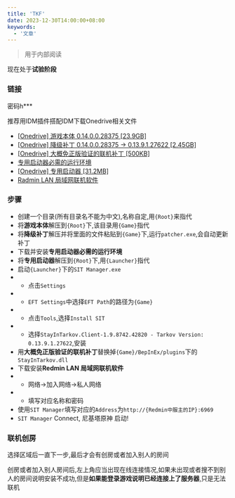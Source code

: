 ```yaml
---
title: 'TKF'
date: 2023-12-30T14:00:00+08:00
keywords:
  - '文章'
---
```


> 用于内部阅读

<!--more-->

现在处于**试验阶段**

### 链接

密码h***

推荐用IDM插件搭配IDM下载Onedrive相关文件

- [[Onedrive] 游戏本体 0.14.0.0.28375 [23.9GB]](https://ygt3z-my.sharepoint.com/:u:/g/personal/topidolproducer_ygt3z_onmicrosoft_com/EVQxM56DgwxGl_VOcNK2ezkB6zUqfM2bKB_vYTz2PY2x2A?e=JDQxJy)
- [[Onedrive] 降级补丁 0.14.0.0.28375 → 0.13.9.1.27622 [2.45GB]](https://ygt3z-my.sharepoint.com/:u:/g/personal/topidolproducer_ygt3z_onmicrosoft_com/ET3ZSu2wMDtPsXFJ-qMjvd4B_9PlwjcFsLkIcBam8OfK-w?e=HvhaLV)
- [[Onedrive] 大概免正版验证的联机补丁 [500KB]](https://ygt3z-my.sharepoint.com/:u:/g/personal/topidolproducer_ygt3z_onmicrosoft_com/EWKlVF3nT1xMiCgTBVosdNcBfqH5EhwdYsM-4ZJxJwE7vA?e=kegEbW)
- [专用启动器必需的运行环境](https://dotnet.microsoft.com/en-us/download/dotnet/thank-you/runtime-desktop-8.0.0-windows-x64-installer)
- [[Onedrive] 专用启动器 [31.2MB]](https://ygt3z-my.sharepoint.com/:u:/g/personal/topidolproducer_ygt3z_onmicrosoft_com/ESnFJVBZ1b1PsglaDqnDY4wBQaxcYEI3mXkr4cHbwUxK8w?e=8UfF4G)
- [Radmin LAN 局域网联机软件](https://download.radmin-lan.cn/download/files/Radmin_LAN_1.4.4642.1.exe)

### 步骤

- 创建一个目录(所有目录名不能为中文),名称自定,用`{Root}`来指代
- 将**游戏本体**解压到`{Root}`下,该目录用`{Game}`指代
- 将**降级补丁**解压并将里面的文件粘贴到`{Game}`下,运行`patcher.exe`,会自动更新补丁
- 下载并安装**专用启动器必需的运行环境**
- 将**专用启动器**解压到`{Root}`下,用`{Launcher}`指代
- 启动`{Launcher}`下的`SIT Manager.exe`
- - 点击`Settings`
- - `EFT Settings`中选择`EFT Path`的路径为`{Game}`
- - 点击`Tools`,选择`Install SIT`
- - 选择`StayInTarkov.Client-1.9.8742.42820 - Tarkov Version: 0.13.9.1.27622`,安装
- 用**大概免正版验证的联机补丁**替换掉`{Game}/BepInEx/plugins`下的`StayInTarkov.dll`
- 下载安装**Redmin LAN 局域网联机软件**
- - 网络→加入网络→私人网络
- - 填写对应名称和密码
- 使用`SIT Manager`填写对应的`Address`为`http://{Redmin中服主的IP}:6969`
- `SIT Manager` Connect, 尼基塔原神 启动!

### 联机创房

选择区域后一直下一步,最后才会有创房或者加入别人的房间

创房或者加入别人房间后,左上角应当出现在线连接情况,如果未出现或者搜不到别人的房间说明安装不成功,但是**如果能登录游戏说明已经连接上了服务器**,只是无法联机